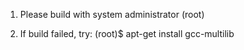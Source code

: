 1. Please build with system administrator (root)

2. If build failed, try:
(root)$ apt-get install gcc-multilib
